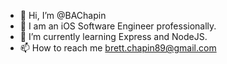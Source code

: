 - 👋 Hi, I’m @BAChapin
- 👀 I am an iOS Software Engineer professionally.
- 🌱 I’m currently learning Express and NodeJS.
- 📫 How to reach me brett.chapin89@gmail.com

<!---
BAChapin/BAChapin is a ✨ special ✨ repository because its `README.md` (this file) appears on your GitHub profile.
You can click the Preview link to take a look at your changes.
--->
